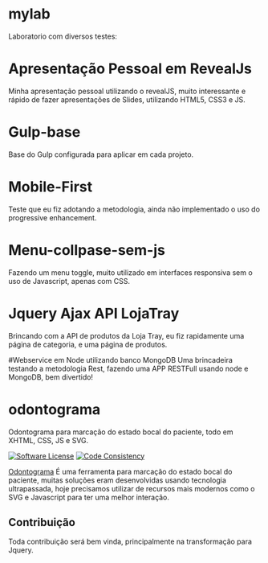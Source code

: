# mylab
Laboratorio com diversos testes:


# Apresentação Pessoal em RevealJs
Minha apresentação pessoal utilizando o revealJS, muito interessante e rápido de fazer apresentações de Slides, utilizando HTML5, CSS3 e JS.


# Gulp-base
Base do Gulp configurada para aplicar em cada projeto.

# Mobile-First
Teste que eu fiz adotando a metodologia, ainda não implementado o uso do progressive enhancement.

# Menu-collpase-sem-js
Fazendo um menu toggle, muito utilizado em interfaces responsiva sem o uso de Javascript, apenas com CSS.

# Jquery Ajax API LojaTray
Brincando com a API de produtos da Loja Tray, eu fiz rapidamente uma página de categoria, e uma página de produtos.

#Webservice em Node utilizando banco MongoDB
Uma brincadeira testando a metodologia Rest, fazendo uma APP RESTFull usando node e MongoDB, bem divertido!


# odontograma
Odontograma para marcação do estado bocal do paciente, todo em XHTML, CSS, JS e SVG.

[![Software License](https://img.shields.io/badge/license-MIT-brightgreen.svg?style=flat-square)](LICENSE.txt)
[![Code Consistency](http://squizlabs.github.io/PHP_CodeSniffer/analysis/cakephp/cakephp/grade.svg)](http://squizlabs.github.io/PHP_CodeSniffer/analysis/cakephp/cakephp/)

[Odontograma](http://lab.debugninja.com) É uma ferramenta para marcação do estado bocal do paciente, muitas soluções eram desenvolvidas usando tecnologia ultrapassada, hoje precisamos utilizar de recursos mais modernos como o SVG e Javascript para ter uma melhor interação.

## Contribuição

 Toda contribuição será bem vinda, principalmente na transformação para Jquery.

